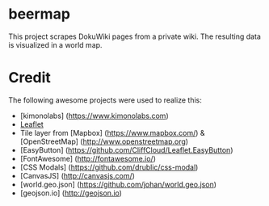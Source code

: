 # beermap

This project scrapes DokuWiki pages from a private wiki. The resulting data is visualized in a world map.

# Credit
The following awesome projects were used to realize this:
* [kimonolabs] (https://www.kimonolabs.com)
* [Leaflet](http://leafletjs.com/)
* Tile layer from [Mapbox] (https://www.mapbox.com/) & [OpenStreetMap] (http://www.openstreetmap.org)
* [EasyButton] (https://github.com/CliffCloud/Leaflet.EasyButton)
* [FontAwesome] (http://fontawesome.io/)
* [CSS Modals] (https://github.com/drublic/css-modal)
* [CanvasJS] (http://canvasjs.com/)
* [world.geo.json] (https://github.com/johan/world.geo.json)
* [geojson.io] (http://geojson.io)